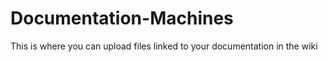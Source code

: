 # Documentation-Machines
This is where you can upload files linked to your documentation in the wiki
